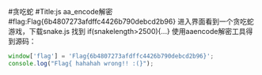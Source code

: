 #贪吃蛇
#Title:js aa_encode解密
#flag:Flag{6b4807273afdffc4426b790debcd2b96}
进入界面看到一个贪吃蛇游戏，下载snake.js
找到 if(snakelength>2500){...}
使用aaencode解密工具得到源码：
```js
window['flag'] = 'Flag{6b4807273afdffc4426b790debcd2b96}';
console.log("Flag{ hahahah wrong!! :(}");
```